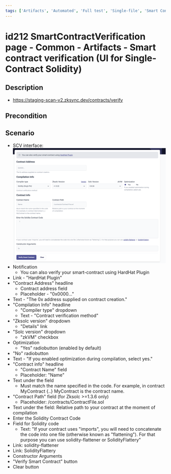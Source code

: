 ```yaml
---
tags: ['Artifacts', 'Automated', 'Full test', 'Single-file', 'Smart Contract Verification page', 'Smoke test', 'Solidity', 'Active Partly Manual']
---
```


# id212 SmartContractVerification page - Common - Artifacts - Smart contract verification (UI for Single-Contract Solidity)

## Description
  - https://staging-scan-v2.zksync.dev/contracts/verify

## Precondition


## Scenario
- SCV interface:
  ![Screenshot](../../../../static/img/screenshots/common/SmartContractVerification/id212_1.png)
- Notification
    - You can also verify your smart-contract using HardHat Plugin
- Link - "HardHat Plugin"
- "Contract Address" headline
    - Contract address field
    - Placeholder - "0x0000..."
- Text - "The 0x address supplied on contract creation."
- "Compilation Info" headline
    - "Compiler type" dropdown
    - Text - "Contract verification method"
- "Zksolc version" dropdown
    - "Details" link
- "Solc version" dropdown
    - "zkVM" checkbox
- Optimization
    - "Yes" radiobutton (enabled by default)
- "No" radiobutton
- Text - "If you enabled optimization during compilation, select yes."
- "Contract info" headline
    - "Contract Name" field
    - Placeholder: "Name"
- Text under the field
    - Must match the name specified in the code. For example, in contract MyContract \{..\} MyContract is the contract name.
- "Contract Path" field (for Zksolc \>=1.3.6 only)
    - Placeholder: /contracts/ContractFile.sol
- Text under the field: Relative path to your contract at the moment of compilation
- Enter the Solidity Contract Code
- Field for Solidity code
    - Text: "If your contract uses "imports", you will need to concatenate the code into one file (otherwise known as "flattening"). For that purpose you can use solidity-flattener or SolidityFlattery"
- Link: solidity-flattener
- Link: SolidityFlattery
- Constructor Arguments
- "Verify Smart Contract" button
- Clear button
